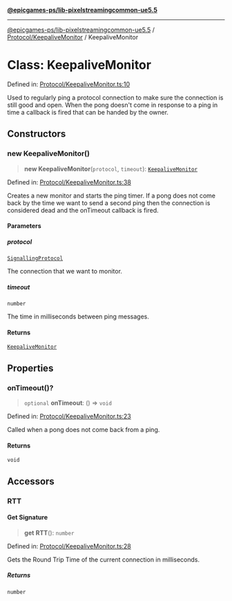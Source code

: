 [**@epicgames-ps/lib-pixelstreamingcommon-ue5.5**](../../../README.md)

***

[@epicgames-ps/lib-pixelstreamingcommon-ue5.5](../../../README.md) / [Protocol/KeepaliveMonitor](../README.md) / KeepaliveMonitor

# Class: KeepaliveMonitor

Defined in: [Protocol/KeepaliveMonitor.ts:10](https://github.com/EpicGamesExt/PixelStreamingInfrastructure/blob/e5168fb9b95d09ea76d485376bd036403b747ad2/Common/src/Protocol/KeepaliveMonitor.ts#L10)

Used to regularly ping a protocol connection to make sure the connection is still good and open.
When the pong doesn't come in response to a ping in time a callback is fired that can be handed
by the owner.

## Constructors

### new KeepaliveMonitor()

> **new KeepaliveMonitor**(`protocol`, `timeout`): [`KeepaliveMonitor`](KeepaliveMonitor.md)

Defined in: [Protocol/KeepaliveMonitor.ts:38](https://github.com/EpicGamesExt/PixelStreamingInfrastructure/blob/e5168fb9b95d09ea76d485376bd036403b747ad2/Common/src/Protocol/KeepaliveMonitor.ts#L38)

Creates a new monitor and starts the ping timer. If a pong does not come back by the time we want
to send a second ping then the connection is considered dead and the onTimeout callback is fired.

#### Parameters

##### protocol

[`SignallingProtocol`](../../SignallingProtocol/classes/SignallingProtocol.md)

The connection that we want to monitor.

##### timeout

`number`

The time in milliseconds between ping messages.

#### Returns

[`KeepaliveMonitor`](KeepaliveMonitor.md)

## Properties

### onTimeout()?

> `optional` **onTimeout**: () => `void`

Defined in: [Protocol/KeepaliveMonitor.ts:23](https://github.com/EpicGamesExt/PixelStreamingInfrastructure/blob/e5168fb9b95d09ea76d485376bd036403b747ad2/Common/src/Protocol/KeepaliveMonitor.ts#L23)

Called when a pong does not come back from a ping.

#### Returns

`void`

## Accessors

### RTT

#### Get Signature

> **get** **RTT**(): `number`

Defined in: [Protocol/KeepaliveMonitor.ts:28](https://github.com/EpicGamesExt/PixelStreamingInfrastructure/blob/e5168fb9b95d09ea76d485376bd036403b747ad2/Common/src/Protocol/KeepaliveMonitor.ts#L28)

Gets the Round Trip Time of the current connection in milliseconds.

##### Returns

`number`
